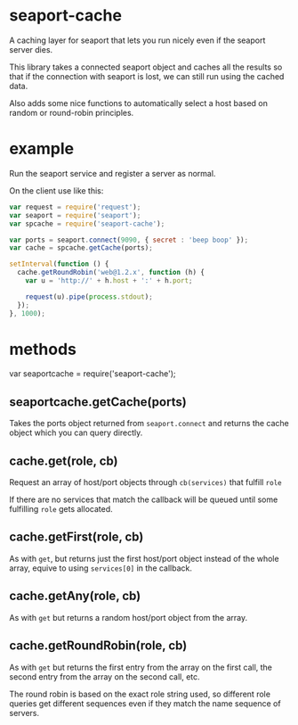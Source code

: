 seaport-cache
=============

A caching layer for seaport that lets you run nicely even if the seaport server dies.

This library takes a connected seaport object and caches all the results so that if the connection with seaport is lost, we can still run using the cached data.

Also adds some nice functions to automatically select a host based on random or round-robin principles.

example
=======

Run the seaport service and register a server as normal.

On the client use like this:

``` js
var request = require('request');
var seaport = require('seaport');
var spcache = require('seaport-cache');

var ports = seaport.connect(9090, { secret : 'beep boop' });
var cache = spcache.getCache(ports);

setInterval(function () {
  cache.getRoundRobin('web@1.2.x', function (h) {
    var u = 'http://' + h.host + ':' + h.port;

    request(u).pipe(process.stdout);
  });
}, 1000);
```

methods
=======

var seaportcache = require('seaport-cache');

seaportcache.getCache(ports)
----------------------------

Takes the ports object returned from `seaport.connect` and returns the cache object which you can query directly.

cache.get(role, cb)
-------------------

Request an array of host/port objects through `cb(services)` that fulfill `role`

If there are no services that match the callback will be queued until some fulfilling `role` gets allocated.

cache.getFirst(role, cb)
------------------------

As with `get`, but returns just the first host/port object instead of the whole array, equive to using `services[0]` in the callback.

cache.getAny(role, cb)
----------------------

As with `get` but returns a random host/port object from the array.

cache.getRoundRobin(role, cb)
-----------------------------

As with `get` but returns the first entry from the array on the first call, the second entry from the array on the second call, etc.

The round robin is based on the exact role string used, so different role queries get different sequences even if they match the name sequence of servers.